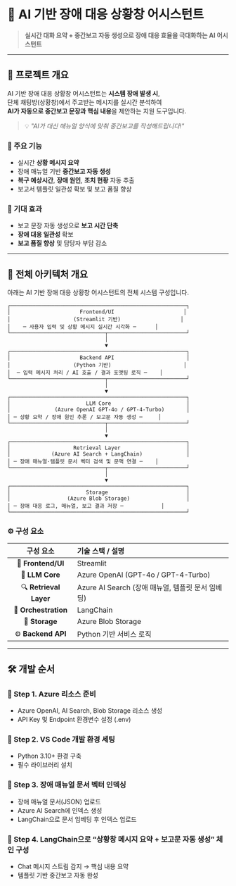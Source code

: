 # 🚨 AI 기반 장애 대응 상황창 어시스턴트

> **실시간 대화 요약 + 중간보고 자동 생성으로 장애 대응 효율을 극대화하는 AI 어시스턴트**

---

## 📘 프로젝트 개요

AI 기반 장애 대응 상황창 어시스턴트는 **시스템 장애 발생 시**,  
단체 채팅방(상황창)에서 주고받는 메시지를 실시간 분석하여  
**AI가 자동으로 중간보고 문장과 핵심 내용**을 제안하는 지원 도구입니다.

> 💡 *"AI가 대신 매뉴얼 양식에 맞춰 중간보고를 작성해드립니다!"*

### 🎯 주요 기능
- 실시간 **상황 메시지 요약**
- 장애 매뉴얼 기반 **중간보고 자동 생성**
- **복구 예상시간**, **장애 원인**, **조치 현황** 자동 추출
- 보고서 템플릿 일관성 확보 및 보고 품질 향상

### 🚀 기대 효과
- 보고 문장 자동 생성으로 **보고 시간 단축**
- **장애 대응 일관성** 확보
- **보고 품질 향상** 및 담당자 부담 감소

---

## 🧩 전체 아키텍처 개요

아래는 AI 기반 장애 대응 상황창 어시스턴트의 전체 시스템 구성입니다.

```text
┌────────────────────────────────────────────────────────┐
│                      Frontend/UI                      │
│                    (Streamlit 기반)                   │
│    ─ 사용자 입력 및 상황 메시지 실시간 시각화 ─      │
└──────────────────────────────┬─────────────────────────┘
                               │
                               ▼
┌────────────────────────────────────────────────────────┐
│                      Backend API                       │
│                    (Python 기반)                       │
│  ─ 입력 메시지 처리 / AI 호출 / 결과 포맷팅 로직 ─    │
└──────────────────────────────┬─────────────────────────┘
                               │
                               ▼
┌────────────────────────────────────────────────────────┐
│                        LLM Core                        │
│              (Azure OpenAI GPT-4o / GPT-4-Turbo)       │
│ ─ 상황 요약 / 장애 원인 추론 / 보고문 자동 생성 ─     │
└──────────────────────────────┬─────────────────────────┘
                               │
                               ▼
┌────────────────────────────────────────────────────────┐
│                    Retrieval Layer                     │
│             (Azure AI Search + LangChain)              │
│ ─ 장애 매뉴얼·템플릿 문서 벡터 검색 및 문맥 연결 ─    │
└──────────────────────────────┬─────────────────────────┘
                               │
                               ▼
┌────────────────────────────────────────────────────────┐
│                        Storage                         │
│                  (Azure Blob Storage)                  │
│ ─ 장애 대응 로그, 매뉴얼, 보고 결과 저장 ─            │
└────────────────────────────────────────────────────────┘

```


### ⚙️ 구성 요소

| 구성 요소 | 기술 스택 / 설명 |
|:--:|:--|
| 🎨 **Frontend/UI** | Streamlit |
| 🧠 **LLM Core** | Azure OpenAI (GPT-4o / GPT-4-Turbo) |
| 🔍 **Retrieval Layer** | Azure AI Search (장애 매뉴얼, 템플릿 문서 임베딩) |
| 🔗 **Orchestration** | LangChain |
| 💾 **Storage** | Azure Blob Storage |
| ⚙️ **Backend API** | Python 기반 서비스 로직 |

---

## 🛠️ 개발 순서

### 🔹 Step 1. Azure 리소스 준비
- Azure OpenAI, AI Search, Blob Storage 리소스 생성
- API Key 및 Endpoint 환경변수 설정 (.env)

### 🔹 Step 2. VS Code 개발 환경 세팅
- Python 3.10+ 환경 구축  
- 필수 라이브러리 설치

### 🔹 Step 3. 장애 매뉴얼 문서 벡터 인덱싱
- 장애 매뉴얼 문서(JSON) 업로드
- Azure AI Search에 인덱스 생성
- LangChain으로 문서 임베딩 후 인덱스 업로드

### 🔹 Step 4. LangChain으로 “상황창 메시지 요약 + 보고문 자동 생성” 체인 구성
- Chat 메시지 스트림 감지 → 핵심 내용 요약
- 템플릿 기반 중간보고 자동 완성
